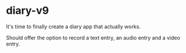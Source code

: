 # diary-v9

It's time to finally create a diary app that actually works.

Should offer the option to record a text entry, an audio entry and a video entry.
